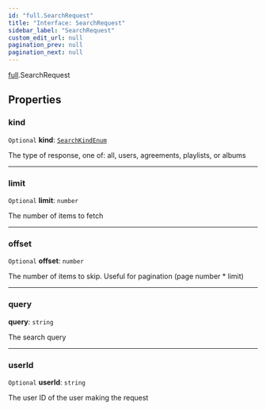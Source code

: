 ```yaml
---
id: "full.SearchRequest"
title: "Interface: SearchRequest"
sidebar_label: "SearchRequest"
custom_edit_url: null
pagination_prev: null
pagination_next: null
---
```


[full](../namespaces/full.md).SearchRequest

## Properties

### kind

 `Optional` **kind**: [`SearchKindEnum`](../enums/full.SearchKindEnum.md)

The type of response, one of: all, users, agreements, playlists, or albums

___

### limit

 `Optional` **limit**: `number`

The number of items to fetch

___

### offset

 `Optional` **offset**: `number`

The number of items to skip. Useful for pagination (page number * limit)

___

### query

 **query**: `string`

The search query

___

### userId

 `Optional` **userId**: `string`

The user ID of the user making the request
